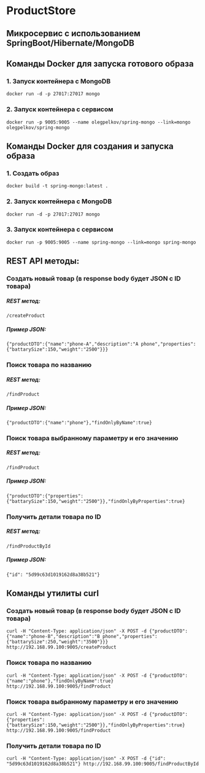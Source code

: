 # ProductStore 
## Микросервис с использованием SpringBoot/Hibernate/MongoDB

## Команды Docker для запуска готового образа

### 1. Запуск контейнера с MongoDB
```
docker run -d -p 27017:27017 mongo
```
### 2. Запуск контейнера с сервисом
```
docker run -p 9005:9005 --name olegpelkov/spring-mongo --link=mongo olegpelkov/spring-mongo
```

## Команды Docker для создания и запуска образа

### 1. Создать образ 
```
docker build -t spring-mongo:latest .
```
### 2. Запуск контейнера с MongoDB
```
docker run -d -p 27017:27017 mongo
```
### 3. Запуск контейнера с сервисом
```
docker run -p 9005:9005 --name spring-mongo --link=mongo spring-mongo
```

## REST API методы:
### Создать новый товар (в response body будет JSON c ID товара)
##### REST метод:
```
/createProduct
```
##### Пример JSON:
```
{"productDTO":{"name":"phone-A","description":"A phone","properties":{"battarySize":150,"weight":"2500"}}}
```

### Поиск товара по названию
##### REST метод:
```
/findProduct
```
##### Пример JSON:
```
{"productDTO":{"name":"phone"},"findOnlyByName":true}
```

### Поиск товара выбранному параметру и его значению
##### REST метод:
```
/findProduct
```
##### Пример JSON:
```
{"productDTO":{"properties":{"battarySize":150,"weight":"2500"}},"findOnlyByProperties":true}
```

### Получить детали товара по ID
##### REST метод:
```
/findProductById
```
##### Пример JSON:
```
{"id": "5d99c63d1019162d8a38b521"}
```
## Команды утилиты curl
### Создать новый товар (в response body будет JSON c ID товара)
```
curl -H "Content-Type: application/json" -X POST -d {"productDTO":{"name":"phone-B","description":"B phone","properties":{"battarySize":250,"weight":"3500"}}} http://192.168.99.100:9005/createProduct
```
### Поиск товара по названию
```
curl -H "Content-Type: application/json" -X POST -d {"productDTO":{"name":"phone"},"findOnlyByName":true}  http://192.168.99.100:9005/findProduct
```
### Поиск товара выбранному параметру и его значению
```
curl -H "Content-Type: application/json" -X POST -d {"productDTO":{"properties":{"battarySize":150,"weight":"2500"}},"findOnlyByProperties":true} http://192.168.99.100:9005/findProduct
```
### Получить детали товара по ID
```
curl -H "Content-Type: application/json" -X POST -d {"id": "5d99c63d1019162d8a38b521"} http://192.168.99.100:9005/findProductById
```

